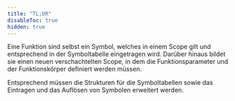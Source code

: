 ```yaml
---
title: "TL;DR"
disableToc: true
hidden: true
---
```



Eine Funktion sind selbst ein Symbol, welches in einem Scope gilt und entsprechend
in der Symboltabelle eingetragen wird. Darüber hinaus bildet sie einen neuen
verschachtelten Scope, in dem die Funktionsparameter und der Funktionskörper definiert
werden müssen.

Entsprechend müssen die Strukturen für die Symboltabellen sowie das Eintragen und das
Auflösen von Symbolen erweitert werden.

